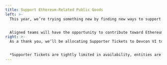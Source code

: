 ```yaml
---
title: Support Ethereum-Related Public Goods
left: >-
  This year, we’re trying something new by finding new ways to support Ethereum-related public goods in lieu of a traditional Sponsorship program. 


  Aligned teams will have the opportunity to contribute toward Ethereum-related public goods to grow the Ethereum ecosystem, and further technologies that help us move forward together.
right: >-
  As a thank you, we’ll be allocating Supporter Tickets to Devcon VI to those who give back to the community by supporting public goods that benefit Ethereum.If you’re building applications or infrastructure that benefits Ethereum and you’re interested in participating or learning more, [click here to inquire for more information!](https://docs.google.com/forms/d/e/1FAIpQLSdcZuRlbp_cW0eKvqJ-4tRJfsfDCdEhNTnHFaITy9cmRUEfRQ/viewform) 


  *Supporter Tickets are tightly limited in availability, entities are subject to a review prior to participating in the Devcon Supporter round.*
---
```

